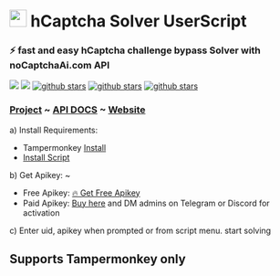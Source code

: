<h1><img src="https://avatars.githubusercontent.com/u/110127579?s=200&v=4" width="30px" /> hCaptcha Solver UserScript </h1>

### ⚡ fast and easy hCaptcha challenge bypass Solver with noCaptchaAi.com API

<p>
<a href="https://t.me/noCaptchaAi" target="_blank"><img src="https://img.shields.io/badge/Telegram-2CA5E0?style=for-the-badge&logo=telegram&logoColor=white"></a>
<a href="https://discord.gg/E7FfzhZqzA" target="_blank"><img src="https://img.shields.io/badge/Discord-7289DA?style=for-the-badge&logo=discord&logoColor=white"></a>
<a href="https://github.com/shimuldn/hCaptchaSolverApi/"><img alt="github stars" src="https://img.shields.io/github/stars/shimuldn/hCaptchaSolverApi?style=for-the-badge"></a>
<a href="https://github.com/shimuldn/hCaptchaSolverApi/"><img alt="github stars" src="https://img.shields.io/npm/v/nocaptchaai-puppeteer?label=npm-puppeteer-solver&style=for-the-badge"></a>
<a href="https://github.com/shimuldn/hCaptchaSolverApi/"><img alt="github stars" src="https://img.shields.io/npm/v/nocaptchasolver?label=npm-selenium-solver&style=for-the-badge"></a>
</p>

### [Project](https://github.com/shimuldn/hCaptchaSolverApi) ~ [API DOCS](https://docs.nocaptchaai.com) ~ [Website](https://nocaptchaai.com)


a) Install Requirements: 
 - Tampermonkey [Install](https://www.tampermonkey.net/)
 - [Install Script](https://github.com/noCaptchaAi/hCaptchaSolver.user.js/raw/main/hCaptchaSolver.user.js)

b) Get Apikey: ~
 - Free Apikey: [🔥 Get Free Apikey](https://nocaptchaai.com/register)
 - Paid Apikey: [Buy here](https://nocaptchaai.com/plans) and DM admins on Telegram or Discord for activation
 
c) Enter uid, apikey when prompted or from script menu. start solving

## Supports Tampermonkey only
